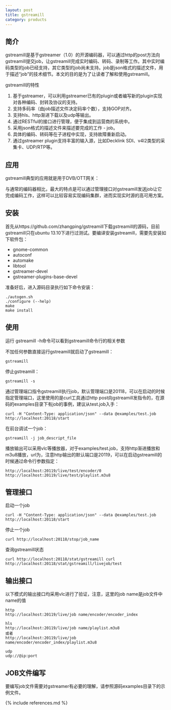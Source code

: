 ```yaml
---
layout: post
title: gstreamill
category: products
---
```


## 简介

gstreamill是基于gstreamer（1.0）的开源编码器，可以通过http的post方法向gstreamill提交job，让gstreamill完成实时编码、转码、录制等工作。其中实时编码类型的job已经支持，其它类型的job尚未支持。job是json格式的描述文件，用于描述“job”的技术细节。本文的目的是为了让读者了解和使用gstreamill。

gstreamill的特性

1. 基于gstreamer，可以利用gstreamer已有的plugin或者编写新的plugin实现对各种编码、封转及协议的支持。
1. 支持多码率（由job描述文件决定码率个数），支持GOP对齐。
1. 支持hls、http渐进下载以及udp等输出。
1. 通过RESTful的接口进行管理，便于集成到运营商的系统中。
1. 采用json格式的描述文件来描述要完成的工作 - job。
1. 具体的编码、转码等在子进程中实现，支持故障重新启动。
1. 通过gstreamer plugin支持丰富的输入源，比如Decklink SDI、v4l2类型的采集卡、UDP/RTP等。

## 应用

gstreamill典型的应用就是用于DVB/OTT网关：

与通常的编码器相比，最大的特点是可以通过管理接口对gstreamill发送job让它完成编码工作，这样可以比较容易实现编码集群，进而实现实时源的高可用方案。

## 安装

首先从https://github.com/zhangping/gstreamill下载gstreamill的源码，目前gstreamill只在ubuntu 13.10下进行过测试。要编译安装gstreamill，需要先安装如下软件包：

* gnome-common
* autoconf
* automake
* libtool
* gstreamer-devel
* gstreamer-plugins-base-devel

准备好后，进入源码目录执行如下命令安装：

    ./autogen.sh
    ./configure (--help)
    make
    make install

## 使用

运行 gstreamill -h命令可以看到gstreamill命令行的相关参数

不加任何参数直接运行gstreamill就启动了gstreamill：

    gstreamill

停止gstreamill：

    gstreamill -s

通过管理端口指令gstreamill执行job，默认管理端口是20118，可以在启动的时候指定管理端口，这里使用的是curl工具通过http post向gstreamill发指令的，在源码的examples目录下有job的事例，建议从test.job入手：

    curl -H "Content-Type: application/json" --data @examples/test.job http://localhost:20118/start

在前台调试一个job：

    gstreamill -j job_descript_file

播放输出可以采用vlc等播放器，对于examples/test.job，支持http渐进播放和m3u8播放，url为，注意http输出的默认端口是20119，可以在启动gstreamill的时候通过命令行参数指定：

    http://localhost:20119/live/test/encoder/0
    http://localhost:20119/live/test/playlist.m3u8

## 管理接口

启动一个job

    curl -H "Content-Type: application/json" --data @examples/test.job http://localhost:20118/start

停止一个job

    curl http://localhost:20118/stop/job_name

查询gstreamill状态

    curl http://localhost:20118/stat/gstreamill curl http://localhost:20118/stat/gstreamill/livejob/test

## 输出接口

以下模式的输出接口均采用vlc进行了验证，注意，这里的job name是job文件中name的值

    http
    http://localhost:20119/live/job name/encoder/encoder_index

    hls
    http://localhost:20119/live/job name/playlist.m3u8
    或者
    http://localhost:20119/live/job name/encoder/encoder_index/playlist.m3u8

    udp
    udp://@ip:port

## JOB文件编写

要编写job文件需要对gstreamer有必要的理解，请参照源码examples目录下的示例文件。

{% include references.md %}

